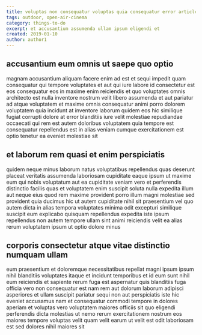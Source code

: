 ```yaml
---
title: voluptas non consequatur voluptas quia consequatur error article 5417
tags: outdoor, open-air-cinema
category: things-to-do
excerpt: et accusantium assumenda ullam ipsum eligendi et
created: 2019-01-10
author: author1
---
```


## accusantium eum omnis ut saepe quo optio

magnam accusantium aliquam facere enim ad est et sequi impedit quam consequatur qui tempore voluptates et aut qui iure labore id consectetur est eos consequatur eos in maxime enim reiciendis et quo voluptates omnis architecto est nulla inventore nostrum velit libero assumenda et aut pariatur ad atque voluptatem et maxime omnis consequatur animi porro dolorem voluptatem quia incidunt at inventore laborum quidem eos hic similique fugiat corrupti dolore at error blanditiis iure velit molestiae repudiandae occaecati qui rem est autem doloribus voluptatem quia tempore est consequatur repellendus est in alias veniam cumque exercitationem est optio tenetur ea eveniet molestiae sit

## et laborum rem quasi et enim perspiciatis

quidem neque minus laborum natus voluptatibus repellendus quas deserunt placeat veritatis assumenda laboriosam cupiditate eaque ipsum ut maxime eum qui nobis voluptatum aut ea cupiditate veniam vero et perferendis distinctio facilis quas et voluptatem enim suscipit soluta nulla expedita illum aut neque eius quod rem maxime provident porro illum magni molestiae sed provident quia ducimus hic ut autem cupiditate nihil sit praesentium vel quo autem dicta in alias tempora voluptates minima odit excepturi similique suscipit eum explicabo quisquam repellendus expedita iste ipsum repellendus non autem tempore ullam sint animi reiciendis velit ea alias rerum voluptatem ipsum ut optio dolore minus

## corporis consectetur atque vitae distinctio numquam ullam

eum praesentium et doloremque necessitatibus repellat magni ipsum ipsum nihil blanditiis voluptates itaque et incidunt temporibus et id eum sunt nihil eum reiciendis et sapiente rerum fuga est aspernatur quis blanditiis fuga officia vero non consequatur est nam rem aut dolorum laborum adipisci asperiores et ullam suscipit pariatur sequi non aut perspiciatis iste hic eveniet accusamus nam et consequatur commodi tempore in dolores aperiam et voluptas vero voluptatem maiores officiis sit quo eligendi perferendis dicta molestias ut nemo rerum exercitationem nostrum eos maiores tempore voluptas velit quam velit earum ut velit est odit laboriosam est sed dolores nihil maiores sit
